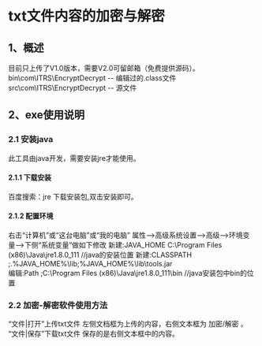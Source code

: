 # txt文件内容的加密与解密
## 1、概述
目前只上传了V1.0版本，需要V2.0可留邮箱（免费提供源码）。<br>
bin\com\ITRS\EncryptDecrypt -- 编辑过的.class文件<br>
src\com\ITRS\EncryptDecrypt -- 源文件<br>
## 2、exe使用说明
### 2.1 安装java
此工具由java开发，需要安装jre才能使用。
#### 2.1.1 下载安装
百度搜索：jre 下载安装包,双击安装即可。
#### 2.1.2 配置环境
  右击“计算机”或“这台电脑”或“我的电脑”
  属性-->高级系统设置-->高级-->环境变量-->下侧“系统变量”做如下修改
    新建:JAVA_HOME  C:\Program Files (x86)\Java\jre1.8.0_111    //java的安装位置
    新建:CLASSPATH  ;.%JAVA_HOME%\lib;%JAVA_HOME%\lib\tools.jar	
    编辑:Path       ;C:\Program Files (x86)\Java\jre1.8.0_111\bin   //java安装包中bin的位置
### 2.2 加密-解密软件使用方法
  “文件|打开”上传txt文件
      左侧文档框为上传的内容，右侧文本框为 加密/解密 。
  “文件|保存”下载txt文件
      保存的是右侧文本框中的内容。
